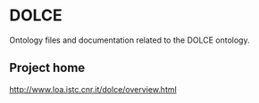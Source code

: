 # DOLCE

Ontology files and documentation related to the DOLCE ontology.

## Project home

http://www.loa.istc.cnr.it/dolce/overview.html
